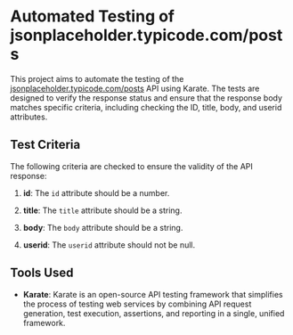 # Automated Testing of jsonplaceholder.typicode.com/posts

This project aims to automate the testing of the [jsonplaceholder.typicode.com/posts](https://jsonplaceholder.typicode.com/posts) API using Karate. The tests are designed to verify the response status and ensure that the response body matches specific criteria, including checking the ID, title, body, and userid attributes.

## Test Criteria

The following criteria are checked to ensure the validity of the API response:

1. **id**: The `id` attribute should be a number.

2. **title**: The `title` attribute should be a string.

3. **body**: The `body` attribute should be a string.

4. **userid**: The `userid` attribute should not be null.

## Tools Used

- **Karate**: Karate is an open-source API testing framework that simplifies the process of testing web services by combining API request generation, test execution, assertions, and reporting in a single, unified framework.
